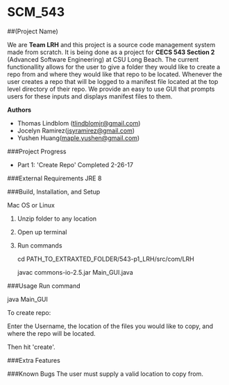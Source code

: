 # SCM_543

##(Project Name)

We are **Team LRH** and this project is a source code management system made from scratch. It is being done as a project for **CECS 543 Section 2** (Advanced Software Engineering) at CSU Long Beach. The current functionallity allows for the user to give a folder they would like to create a repo from and where they would like that repo to be located. Whenever the user creates a repo that will be logged to a manifest file located at the top level directory of their repo. We provide an easy to use GUI that prompts users for these inputs and displays manifest files to them.

**Authors**
- Thomas Lindblom (tlindblomjr@gmail.com)
- Jocelyn Ramirez(jsyramirez@gmail.com)
- Yushen Huang(maple.yushen@gmail.com)

###Project Progress
- Part 1: 'Create Repo' Completed 2-26-17

###External Requirements
JRE 8

###Build, Installation, and Setup

Mac OS or Linux

1. Unzip folder to any location

2. Open up terminal 

3. Run commands

   cd PATH_TO_EXTRAXTED_FOLDER/543-p1_LRH/src/com/LRH
   
   javac commons-io-2.5.jar Main_GUI.java


###Usage
Run command 

java Main_GUI

To create repo:

Enter the Username, the location of the files you would like to copy, and where the repo will be located.

Then hit 'create'.

###Extra Features

###Known Bugs
The user must supply a valid location to copy from.

